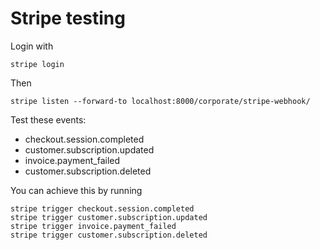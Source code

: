 # Stripe testing

Login with
```
stripe login
```

Then

```
stripe listen --forward-to localhost:8000/corporate/stripe-webhook/
```

Test these events:

- checkout.session.completed
- customer.subscription.updated
- invoice.payment_failed
- customer.subscription.deleted

You can achieve this by running

```
stripe trigger checkout.session.completed
stripe trigger customer.subscription.updated
stripe trigger invoice.payment_failed
stripe trigger customer.subscription.deleted
```
